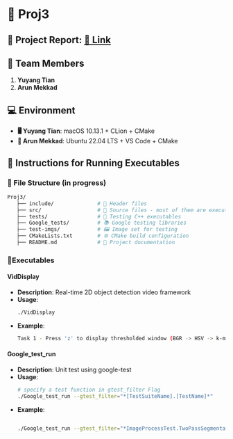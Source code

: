 # 🚀 Proj3

## 📄 Project Report: [🔗 Link](https://docs.google.com/document/d/1ebXFYiskRRMnh7r--UabbHMDvGZ-x7tpl08yb7g5h3o/edit?tab=t.0)

## 👥 Team Members
1. **Yuyang Tian**
2. **Arun Mekkad**

## 💻 Environment
- **🖥️ Yuyang Tian**: macOS 10.13.1 + CLion + CMake
- **🐧 Arun Mekkad**: Ubuntu 22.04 LTS + VS Code + CMake

## 📌 Instructions for Running Executables

### 📂 File Structure (in progress)
```bash
Proj3/
   ├── include/              # 📁 Header files
   ├── src/                  # 📁 Source files - most of them are executables.
   ├── tests/                # 🧪 Testing C++ executables 
   ├── Google_tests/         # 📚 Google testing libraries
   ├── test-imgs/            # 🖼️ Image set for testing
   ├── CMakeLists.txt        # ⚙️ CMake build configuration
   ├── README.md             # 📖 Project documentation
```

### 🏃‍️Executables
#### **VidDisplay**

- **Description**: Real-time 2D object detection video framework
- **Usage**:
  ```bash
  ./VidDisplay

  ```
- **Example**:
  ```bash
  Task 1 - Press 'z' to display thresholded window (BGR -> HSV -> k-means algorithm)

#### **Google_test_run**

- **Description**: Unit test using google-test
- **Usage**:
  ```bash
  # specify a test function in gtest_filter Flag
  ./Google_test_run --gtest_filter="*[TestSuiteName].[TestName]*"
  ```
- **Example**:
  ```bash
  
  ./Google_test_run --gtest_filter="*ImageProcessTest.TwoPassSegmentationTest*"
  ```